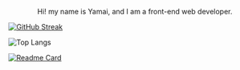 <p align="center">Hi! my name is Yamai, and I am a front-end web developer.</p>


[![GitHub Streak](https://github-readme-streak-stats.herokuapp.com/?user=YamaiKaguya&theme=radical&bg_color=000000&text_color=c6c6c6&card_width=500&title_color=ffffff&icon_color=b29bc9&border_color=ffffff)](https://git.io/streak-stats)

![Top Langs](https://github-readme-stats.vercel.app/api/top-langs/?username=YamaiKaguya&layout=compact&bg_color=000000&text_color=ffffff&card_width=500&title_color=ffffff)

[![Readme Card](https://github-readme-stats.vercel.app/api/pin/?username=YamaiKaguya&repo=Profile&bg_color=000000&text_color=c6c6c6&card_width=500&title_color=ffffff&icon_color=b29bc9&border_color=ffffff)](https://github.com/YamaiKaguya/Profile)
